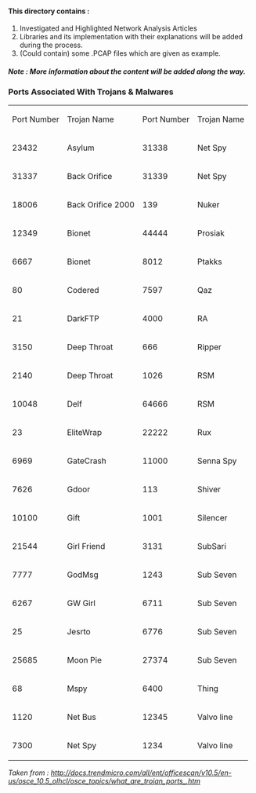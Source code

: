 #### This directory contains : 
1. Investigated and Highlighted Network Analysis Articles 
2. Libraries and its implementation with their explanations will be added during the process. 
3. (Could contain) some .PCAP files which are given as example.

##### Note : More information about the content will be added along the way. 

### Ports Associated With Trojans & Malwares

<table x-use-null-cells &lt;col cellspacing="0" class="whs4">
<col>
<col>
<col>
<col>
<tr valign="top" class="whs5">
<td colspan="1" rowspan="1" class="whs6">
<p class="whs7">Port Number</td>
<td colspan="1" rowspan="1" class="whs8">
<p class="whs7">Trojan Name</td>
<td colspan="1" rowspan="1" class="whs8">
<p class="whs7">Port Number</td>
<td colspan="1" rowspan="1" class="whs9">
<p class="whs7">Trojan Name</td></tr>
<tr valign="top" class="whs5">
<td colspan="1" rowspan="1" class="whs10">
<p>23432</td>
<td colspan="1" rowspan="1" class="whs11">
<p>Asylum</td>
<td colspan="1" rowspan="1" class="whs11">
<p>31338</td>
<td colspan="1" rowspan="1" class="whs11">
<p>Net Spy</td></tr>
<tr valign="top" class="whs5">
<td colspan="1" rowspan="1" class="whs10">
<p>31337</td>
<td colspan="1" rowspan="1" class="whs11">
<p>Back Orifice</td>
<td colspan="1" rowspan="1" class="whs11">
<p>31339</td>
<td colspan="1" rowspan="1" class="whs11">
<p>Net Spy</td></tr>
<tr valign="top" class="whs5">
<td colspan="1" rowspan="1" class="whs10">
<p>18006</td>
<td colspan="1" rowspan="1" class="whs11">
<p>Back Orifice 2000</td>
<td colspan="1" rowspan="1" class="whs11">
<p>139</td>
<td colspan="1" rowspan="1" class="whs11">
<p>Nuker</td></tr>
<tr valign="top" class="whs5">
<td colspan="1" rowspan="1" class="whs10">
<p>12349</td>
<td colspan="1" rowspan="1" class="whs11">
<p>Bionet</td>
<td colspan="1" rowspan="1" class="whs11">
<p>44444</td>
<td colspan="1" rowspan="1" class="whs11">
<p>Prosiak</td></tr>
<tr valign="top" class="whs5">
<td colspan="1" rowspan="1" class="whs10">
<p>6667</td>
<td colspan="1" rowspan="1" class="whs11">
<p>Bionet</td>
<td colspan="1" rowspan="1" class="whs11">
<p>8012</td>
<td colspan="1" rowspan="1" class="whs11">
<p>Ptakks</td></tr>
<tr valign="top" class="whs5">
<td colspan="1" rowspan="1" class="whs10">
<p>80</td>
<td colspan="1" rowspan="1" class="whs11">
<p>Codered</td>
<td colspan="1" rowspan="1" class="whs11">
<p>7597</td>
<td colspan="1" rowspan="1" class="whs11">
<p>Qaz</td></tr>
<tr valign="top" class="whs5">
<td colspan="1" rowspan="1" class="whs10">
<p>21</td>
<td colspan="1" rowspan="1" class="whs11">
<p>DarkFTP</td>
<td colspan="1" rowspan="1" class="whs11">
<p>4000</td>
<td colspan="1" rowspan="1" class="whs11">
<p>RA</td></tr>
<tr valign="top" class="whs5">
<td colspan="1" rowspan="1" class="whs10">
<p>3150</td>
<td colspan="1" rowspan="1" class="whs11">
<p>Deep Throat</td>
<td colspan="1" rowspan="1" class="whs11">
<p>666</td>
<td colspan="1" rowspan="1" class="whs11">
<p>Ripper</td></tr>
<tr valign="top" class="whs5">
<td colspan="1" rowspan="1" class="whs10">
<p>2140</td>
<td colspan="1" rowspan="1" class="whs11">
<p>Deep Throat</td>
<td colspan="1" rowspan="1" class="whs11">
<p>1026</td>
<td colspan="1" rowspan="1" class="whs11">
<p>RSM</td></tr>
<tr valign="top" class="whs5">
<td colspan="1" rowspan="1" class="whs10">
<p>10048</td>
<td colspan="1" rowspan="1" class="whs11">
<p>Delf</td>
<td colspan="1" rowspan="1" class="whs11">
<p>64666</td>
<td colspan="1" rowspan="1" class="whs11">
<p>RSM</td></tr>
<tr valign="top" class="whs5">
<td colspan="1" rowspan="1" class="whs10">
<p>23</td>
<td colspan="1" rowspan="1" class="whs11">
<p>EliteWrap</td>
<td colspan="1" rowspan="1" class="whs11">
<p>22222</td>
<td colspan="1" rowspan="1" class="whs11">
<p>Rux</td></tr>
<tr valign="top" class="whs5">
<td colspan="1" rowspan="1" class="whs10">
<p>6969</td>
<td colspan="1" rowspan="1" class="whs11">
<p>GateCrash</td>
<td colspan="1" rowspan="1" class="whs11">
<p>11000</td>
<td colspan="1" rowspan="1" class="whs11">
<p>Senna Spy</td></tr>
<tr valign="top" class="whs5">
<td colspan="1" rowspan="1" class="whs10">
<p>7626</td>
<td colspan="1" rowspan="1" class="whs11">
<p>Gdoor</td>
<td colspan="1" rowspan="1" class="whs11">
<p>113</td>
<td colspan="1" rowspan="1" class="whs11">
<p>Shiver</td></tr>
<tr valign="top" class="whs5">
<td colspan="1" rowspan="1" class="whs10">
<p>10100</td>
<td colspan="1" rowspan="1" class="whs11">
<p>Gift</td>
<td colspan="1" rowspan="1" class="whs11">
<p>1001</td>
<td colspan="1" rowspan="1" class="whs11">
<p>Silencer</td></tr>
<tr valign="top" class="whs5">
<td colspan="1" rowspan="1" class="whs10">
<p>21544</td>
<td colspan="1" rowspan="1" class="whs11">
<p>Girl Friend</td>
<td colspan="1" rowspan="1" class="whs11">
<p>3131</td>
<td colspan="1" rowspan="1" class="whs11">
<p>SubSari</td></tr>
<tr valign="top" class="whs5">
<td colspan="1" rowspan="1" class="whs10">
<p>7777</td>
<td colspan="1" rowspan="1" class="whs11">
<p>GodMsg</td>
<td colspan="1" rowspan="1" class="whs11">
<p>1243</td>
<td colspan="1" rowspan="1" class="whs11">
<p>Sub Seven</td></tr>
<tr valign="top" class="whs5">
<td colspan="1" rowspan="1" class="whs10">
<p>6267</td>
<td colspan="1" rowspan="1" class="whs11">
<p>GW Girl</td>
<td colspan="1" rowspan="1" class="whs11">
<p>6711</td>
<td colspan="1" rowspan="1" class="whs11">
<p>Sub Seven</td></tr>
<tr valign="top" class="whs5">
<td colspan="1" rowspan="1" class="whs10">
<p>25</td>
<td colspan="1" rowspan="1" class="whs11">
<p>Jesrto</td>
<td colspan="1" rowspan="1" class="whs11">
<p>6776</td>
<td colspan="1" rowspan="1" class="whs11">
<p>Sub Seven</td></tr>
<tr valign="top" class="whs5">
<td colspan="1" rowspan="1" class="whs10">
<p>25685</td>
<td colspan="1" rowspan="1" class="whs11">
<p>Moon Pie</td>
<td colspan="1" rowspan="1" class="whs11">
<p>27374</td>
<td colspan="1" rowspan="1" class="whs11">
<p>Sub Seven</td></tr>
<tr valign="top" class="whs5">
<td colspan="1" rowspan="1" class="whs10">
<p>68</td>
<td colspan="1" rowspan="1" class="whs11">
<p>Mspy</td>
<td colspan="1" rowspan="1" class="whs11">
<p>6400</td>
<td colspan="1" rowspan="1" class="whs11">
<p>Thing</td></tr>
<tr valign="top" class="whs5">
<td colspan="1" rowspan="1" class="whs10">
<p>1120</td>
<td colspan="1" rowspan="1" class="whs11">
<p>Net Bus</td>
<td colspan="1" rowspan="1" class="whs11">
<p>12345</td>
<td colspan="1" rowspan="1" class="whs11">
<p>Valvo line</td></tr>
<tr valign="top" class="whs5">
<td colspan="1" rowspan="1" class="whs12">
<p>7300</td>
<td colspan="1" rowspan="1" class="whs13">
<p>Net Spy</td>
<td colspan="1" rowspan="1" class="whs13">
<p>1234</td>
<td colspan="1" rowspan="1" class="whs11">
<p>Valvo line</td></tr>
</table>

_Taken from : http://docs.trendmicro.com/all/ent/officescan/v10.5/en-us/osce_10.5_olhcl/osce_topics/what_are_trojan_ports_.htm_
